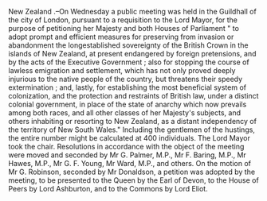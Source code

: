 New Zealand .–On Wednesday a public meeting was held in the Guildhall of the city of London, pursuant to a requisition to the Lord Mayor, for the purpose of petitioning her Majesty and both Houses of Parliament " to adopt prompt and efficient measures for preserving from invasion or abandonment the longestablished sovereignty of the British Crown in the islands of New Zealand, at present endangered by foreign pretensions, and by the acts of the Executive Government ; also for stopping the course of lawless emigration and settlement, which has not only proved deeply injurious to the native people of the country, but threatens their speedy extermination ; and, lastly, for establishing the most beneficial system of colonization, and the protection and restraints of British law, under a distinct colonial government, in place of the state of anarchy which now prevails among both races, and all other classes of her Majesty's subjects, and others inhabiting or resorting to New Zealand, as a distant independency of the territory of New South Wales." Including the gentlemen of the hustings, the entire number might be calculated at 400 individuals. The Lord Mayor took the chair. Resolutions in accordance with the object of the meeting were moved and seconded by Mr G. Palmer, M.P., Mr F. Baring, M.P., Mr Hawes, M.P., Mr G. F. Young, Mr Ward, M.P., and others. On the motion of Mr G. Robinson, seconded by Mr Donaldson, a petition was adopted by the meeting, to be presented to the Queen by the Earl of Devon, to the House of Peers by Lord Ashburton, and to the Commons by Lord Eliot.